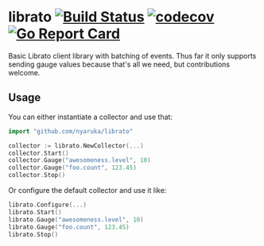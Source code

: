 # librato [![Build Status](https://github.com/nyaruka/librato/workflows/CI/badge.svg)](https://github.com/nyaruka/librato/actions?query=workflow%3ACI) [![codecov](https://codecov.io/gh/nyaruka/librato/branch/main/graph/badge.svg)](https://codecov.io/gh/nyaruka/librato) [![Go Report Card](https://goreportcard.com/badge/github.com/nyaruka/librato)](https://goreportcard.com/report/github.com/nyaruka/librato)

Basic Librato client library with batching of events. Thus far it only supports sending gauge values
because that's all we need, but contributions welcome.

## Usage

You can either instantiate a collector and use that:

```go
import "github.com/nyaruka/librato"

collector := librato.NewCollector(...)
collector.Start()
collector.Gauge("awesomeness.level", 10)
collector.Gauge("foo.count", 123.45)
collector.Stop()
```

Or configure the default collector and use it like:

```go
librato.Configure(...)
librato.Start()
librato.Gauge("awesomeness.level", 10)
librato.Gauge("foo.count", 123.45)
librato.Stop()
```

